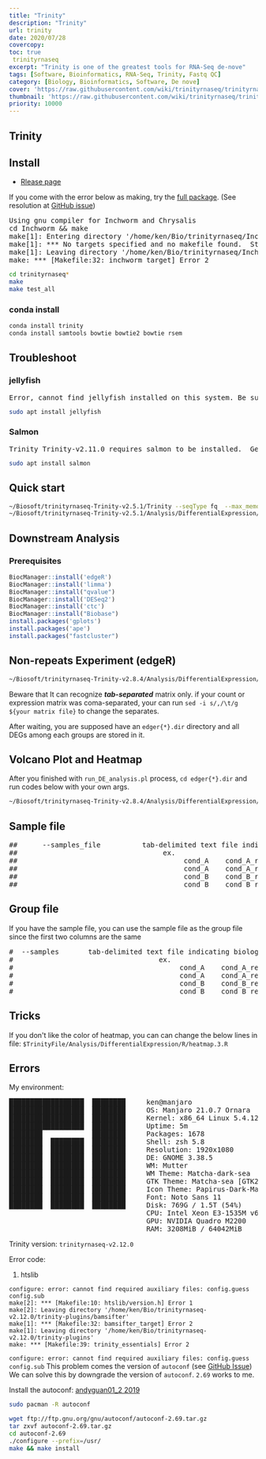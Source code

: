 ```yaml
---
title: "Trinity"
description: "Trinity"
url: trinity
date: 2020/07/28
covercopy:
toc: true
 trinityrnaseq
excerpt: "Trinity is one of the greatest tools for RNA-Seq de-nove"
tags: [Software, Bioinformatics, RNA-Seq, Trinity, Fastq QC]
category: [Biology, Bioinformatics, Software, De nove]
cover: 'https://raw.githubusercontent.com/wiki/trinityrnaseq/trinityrnaseq/images/TrinityCompositeLogo.png'
thumbnail: 'https://raw.githubusercontent.com/wiki/trinityrnaseq/trinityrnaseq/images/TrinityCompositeLogo.png'
priority: 10000
---
```


## Trinity

## Install

- [Rlease page](https://github.com/trinityrnaseq/trinityrnaseq/releases)

If you come with the error below as making, try the [full package](https://github.com/trinityrnaseq/trinityrnaseq/releases/download/v2.11.0/trinityrnaseq-v2.11.0.FULL.tar.gz). (See resolution at [GitHub issue](https://github.com/trinityrnaseq/trinityrnaseq/issues/870))
<pre>
Using gnu compiler for Inchworm and Chrysalis
cd Inchworm && make
make[1]: Entering directory '/home/ken/Bio/trinityrnaseq/Inchworm'
make[1]: *** No targets specified and no makefile found.  Stop.
make[1]: Leaving directory '/home/ken/Bio/trinityrnaseq/Inchworm'
make: *** [Makefile:32: inchworm_target] Error 2
</pre>

```bash
cd trinityrnaseq*
make
make test_all
```

### conda install
```bash
conda install trinity
conda install samtools bowtie bowtie2 bowtie rsem

```
## Troubleshoot
### jellyfish
<pre>
Error, cannot find jellyfish installed on this system. Be sure to install it. You can get it here: http://www.genome.umd.edu/jellyfish.html at /home/ken/Bio/trinityrnaseq-v2.11.0/Trinity line 3935.
</pre>


```bash
sudo apt install jellyfish
```

### Salmon
<pre>
Trinity Trinity-v2.11.0 requires salmon to be installed.  Get it here: https://combine-lab.github.io/salmon/  at /home/ken/Bio/trinityrnaseq-v2.11.0/Trinity line 3973.
</pre>

```bash
sudo apt install salmon
```

## Quick start
```bash
~/Biosoft/trinityrnaseq-Trinity-v2.5.1/Trinity --seqType fq  --max_memory 50G  --single(--samples_file)  --CPU 8  --full_cleanup
~/Biosoft/trinityrnaseq-Trinity-v2.5.1/Analysis/DifferentialExpression/run_DE_analysis.pl --matrix MA-all-t0.01.matrix --method edgeR --samples sample
```

## Downstream Analysis

### Prerequisites
```R
BiocManager::install('edgeR')
BiocManager::install('limma')
BiocManager::install("qvalue")
BiocManager::install('DESeq2')
BiocManager::install('ctc')
BiocManager::install("Biobase")
install.packages('gplots')
install.packages('ape')
install.packages("fastcluster")
```

## Non-repeats Experiment (edgeR)
```bash
~/Biosoft/trinityrnaseq-Trinity-v2.8.4/Analysis/DifferentialExpression/run_DE_analysis.pl  --matrix Intest.table  --method edgeR  --dispersion 0.1
```

Beware that It can recognize ***tab-separated*** matrix only. if your count or expression matrix was coma-separated, your can run `sed -i s/,/\t/g ${your matrix file}` to change the separates.

After waiting, you are supposed have an `edger{*}.dir` directory and all DEGs among each groups are stored in it.

## Volcano Plot and Heatmap
After you finished with `run_DE_analysis.pl` process, `cd edger{*}.dir` and run codes below with your own args.
```bash
~/Biosoft/trinityrnaseq-Trinity-v2.8.4/Analysis/DifferentialExpression/analyze_diff_expr.pl --matrix ../Trinity_trans.TMM.EXPR.matrix -P 1e-3 -C 2
```

## Sample file

<pre>
##      --samples_file <string>         tab-delimited text file indicating biological replicate relationships.
##                                   ex.
##                                        cond_A    cond_A_rep1    A_rep1_left.fq    A_rep1_right.fq
##                                        cond_A    cond_A_rep2    A_rep2_left.fq    A_rep2_right.fq
##                                        cond_B    cond_B_rep1    B_rep1_left.fq    B_rep1_right.fq
##                                        cond_B    cond_B_rep2    B_rep2_left.fq    B_rep2_right.fq
</pre>

## Group file

If you have the sample file, you can use the sample file as the group file since the first two columns are the same
<pre>
#  --samples <string>      tab-delimited text file indicating biological replicate relationships.
#                                   ex.
#                                        cond_A    cond_A_rep1
#                                        cond_A    cond_A_rep2
#                                        cond_B    cond_B_rep1
#                                        cond_B    cond_B_rep2
</pre>
## Tricks
If you don't like the color of heatmap, you can can change the below lines in file:
`$TrinityFile/Analysis/DifferentialExpression/R/heatmap.3.R`


## Errors

My environment:
<pre>
██████████████████  ████████     ken@manjaro
██████████████████  ████████     OS: Manjaro 21.0.7 Ornara
██████████████████  ████████     Kernel: x86_64 Linux 5.4.124-1-MANJARO
██████████████████  ████████     Uptime: 5m
████████            ████████     Packages: 1678
████████  ████████  ████████     Shell: zsh 5.8
████████  ████████  ████████     Resolution: 1920x1080
████████  ████████  ████████     DE: GNOME 3.38.5
████████  ████████  ████████     WM: Mutter
████████  ████████  ████████     WM Theme: Matcha-dark-sea
████████  ████████  ████████     GTK Theme: Matcha-sea [GTK2/3]
████████  ████████  ████████     Icon Theme: Papirus-Dark-Maia
████████  ████████  ████████     Font: Noto Sans 11
████████  ████████  ████████     Disk: 769G / 1.5T (54%)
                                 CPU: Intel Xeon E3-1535M v6 @ 8x 4.2GHz [51.0°C]
                                 GPU: NVIDIA Quadro M2200
                                 RAM: 3208MiB / 64042MiB
</pre>

Trinity version: `trinityrnaseq-v2.12.0`

Error code:
1. htslib
```
configure: error: cannot find required auxiliary files: config.guess config.sub
make[2]: *** [Makefile:10: htslib/version.h] Error 1
make[2]: Leaving directory '/home/ken/Bio/trinityrnaseq-v2.12.0/trinity-plugins/bamsifter'
make[1]: *** [Makefile:32: bamsifter_target] Error 2
make[1]: Leaving directory '/home/ken/Bio/trinityrnaseq-v2.12.0/trinity-plugins'
make: *** [Makefile:39: trinity_essentials] Error 2
```

`configure: error: cannot find required auxiliary files: config.guess config.sub`
This problem comes the version of `autoconf` (see [GitHub Issue](https://github.com/kerl/kerl/issues/359#issuecomment-799605467))
We can solve this by downgrade the version of `autoconf`. `2.69` works to me.

Install the autoconf: [andyguan01_2 2019](https://blog.csdn.net/andyguan01_2/article/details/89385120)
```bash
sudo pacman -R autoconf

wget ftp://ftp.gnu.org/gnu/autoconf/autoconf-2.69.tar.gz
tar zxvf autoconf-2.69.tar.gz
cd autoconf-2.69
./configure --prefix=/usr/
make && make install
```

